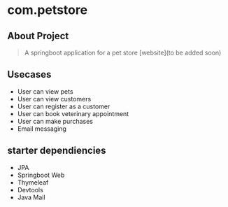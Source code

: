 # com.petstore

## About Project 
> A springboot application for a pet store
[website](to be added soon)

## Usecases
- User can view pets
- User can view customers
- User can register as a customer
- User can book veterinary appointment
- User can make purchases 
- Email messaging

## starter dependiencies
- JPA
- Springboot Web
- Thymeleaf
- Devtools
- Java Mail


